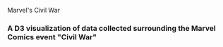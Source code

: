 Marvel's Civil War

### A D3 visualization of data collected surrounding the Marvel Comics event "Civil War"